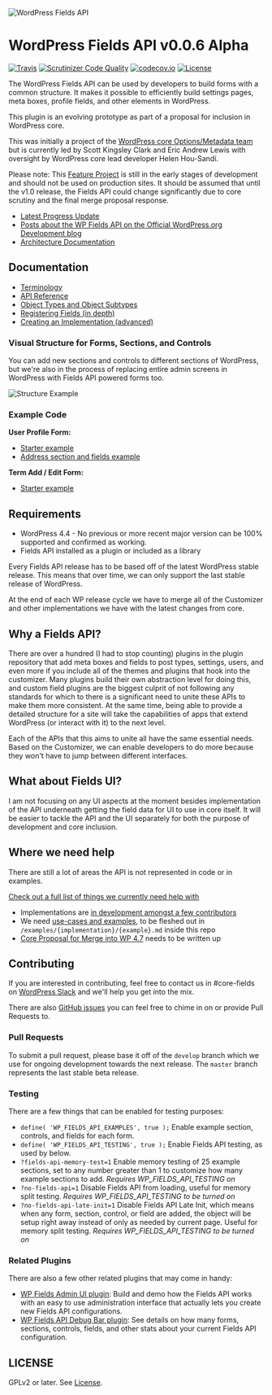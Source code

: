 ![WordPress Fields API](https://raw.githubusercontent.com/sc0ttkclark/wordpress-fields-api-2017/assets/banner-github.png)

# WordPress Fields API v0.0.6 Alpha

[![Travis](https://secure.travis-ci.org/sc0ttkclark/wordpress-fields-api-2017.png?branch=develop)](http://travis-ci.org/sc0ttkclark/wordpress-fields-api-2017)
[![Scrutinizer Code Quality](https://scrutinizer-ci.com/g/sc0ttkclark/wordpress-fields-api-2017/badges/quality-score.png?b=master)](https://scrutinizer-ci.com/g/sc0ttkclark/wordpress-fields-api-2017/?branch=develop)
[![codecov.io](http://codecov.io/github/sc0ttkclark/wordpress-fields-api-2017/coverage.svg?branch=master)](http://codecov.io/github/sc0ttkclark/wordpress-fields-api-2017?branch=develop)
[![License](https://img.shields.io/badge/license-GPL--2.0%2B-green.svg)](https://github.com/sc0ttkclark/wordpress-fields-api-2017/blob/develop/LICENSE.txt)

The WordPress Fields API can be used by developers to build forms with a common structure. It makes it possible to efficiently build settings pages, meta boxes, profile fields, and other elements in WordPress.

This plugin is an evolving prototype as part of a proposal for inclusion in WordPress core.

This was initially a project of the [WordPress core Options/Metadata team](http://make.wordpress.org/core/components/options-meta/) but is currently led by Scott Kingsley Clark and Eric Andrew Lewis with oversight by WordPress core lead developer Helen Hou-Sandí.

Please note: This [Feature Project](https://make.wordpress.org/core/features/) is still in the early stages of development and should not be used on production sites. It should be assumed that until the v1.0 release, the Fields API could change significantly due to core scrutiny and the final merge proposal response.

* [Latest Progress Update](https://github.com/sc0ttkclark/wordpress-fields-api-2017/blob/develop/docs/progress.md)
* [Posts about the WP Fields API on the Official WordPress.org Development blog](https://make.wordpress.org/core/tag/fields-api/)
* [Architecture Documentation](https://docs.google.com/document/d/17yUTO_vlkC7P4_2c6dIDxa5jQbXvfV9SofC7_GOwFME/edit)

## Documentation

* [Terminology](https://github.com/sc0ttkclark/wordpress-fields-api-2017/blob/develop/docs/terminology.md)
* [API Reference](https://github.com/sc0ttkclark/wordpress-fields-api-2017/blob/develop/docs/api-reference.md)
* [Object Types and Object Subtypes](https://github.com/sc0ttkclark/wordpress-fields-api-2017/blob/develop/docs/object-types-and-subtypes.md)
* [Registering Fields (in depth)](https://github.com/sc0ttkclark/wordpress-fields-api-2017/blob/develop/docs/registering-fields.md)
* [Creating an Implementation (advanced)](https://github.com/sc0ttkclark/wordpress-fields-api-2017/blob/develop/docs/creating-an-implementation.md)

### Visual Structure for Forms, Sections, and Controls

You can add new sections and controls to different sections of WordPress, but we're also in the process of replacing entire admin screens in WordPress with Fields API powered forms too.

![Structure Example](https://raw.githubusercontent.com/sc0ttkclark/wordpress-fields-api-2017/develop/docs/terminology.png)

### Example Code

**User Profile Form:**

* [Starter example](https://github.com/sc0ttkclark/wordpress-fields-api-2017/blob/develop/docs/examples/user/_starter.php)
* [Address section and fields example](https://github.com/sc0ttkclark/wordpress-fields-api-2017/blob/develop/docs/examples/user/address.php)

**Term Add / Edit Form:**

* [Starter example](https://github.com/sc0ttkclark/wordpress-fields-api-2017/blob/develop/docs/examples/term/_starter.php)

## Requirements

* WordPress 4.4 - No previous or more recent major version can be 100% supported and confirmed as working.
* Fields API installed as a plugin or included as a library

Every Fields API release has to be based off of the latest WordPress stable release. This means that over time, we can only support the last stable release of WordPress.

At the end of each WP release cycle we have to merge all of the Customizer and other implementations we have with the latest changes from core.

## Why a Fields API?

There are over a hundred (I had to stop counting) plugins in the plugin repository that add meta boxes and fields to post types, settings, users, and even more if you include all of the themes and plugins that hook into the customizer. Many plugins build their own abstraction level for doing this, and custom field plugins are the biggest culprit of not following any standards for which to there is a significant need to unite these APIs to make them more consistent. At the same time, being able to provide a detailed structure for a site will take the capabilities of apps that extend WordPress (or interact with it) to the next level.

Each of the APIs that this aims to unite all have the same essential needs. Based on the Customizer, we can enable developers to do more because they won't have to jump between different interfaces.

## What about Fields UI?

I am not focusing on any UI aspects at the moment besides implementation of the API underneath getting the field data for UI to use in core itself. It will be easier to tackle the API and the UI separately for both the purpose of development and core inclusion.

## Where we need help

There are still a lot of areas the API is not represented in code or in examples.

[Check out a full list of things we currently need help with](https://github.com/sc0ttkclark/wordpress-fields-api-2017/labels/help%20wanted)

* Implementations are [in development amongst a few contributors](https://github.com/sc0ttkclark/wordpress-fields-api-2017/labels/implementation)
* We need [use-cases and examples](https://github.com/sc0ttkclark/wordpress-fields-api-2017/issues/22), to be fleshed out in `/examples/{implementation}/{example}.md` inside this repo
* [Core Proposal for Merge into WP 4.7](https://github.com/sc0ttkclark/wordpress-fields-api-2017/issues/35) needs to be written up

## Contributing

If you are interested in contributing, feel free to contact us in #core-fields on [WordPress Slack](https://make.wordpress.org/chat/) and we'll help you get into the mix.

There are also [GitHub issues](https://github.com/sc0ttkclark/wordpress-fields-api-2017/issues) you can feel free to chime in on or provide Pull Requests to.

### Pull Requests

To submit a pull request, please base it off of the `develop` branch which we use for ongoing development towards the next release. The `master` branch represents the last stable beta release.

### Testing

There are a few things that can be enabled for testing purposes:

* `define( 'WP_FIELDS_API_EXAMPLES', true );` Enable example section, controls, and fields for each form.
* `define( 'WP_FIELDS_API_TESTING', true );` Enable Fields API testing, as used by below.
* `?fields-api-memory-test=1` Enable memory testing of 25 example sections, set to any number greater than 1 to customize how many example sections to add. _Requires WP_FIELDS_API_TESTING on_
* `?no-fields-api=1` Disable Fields API from loading, useful for memory split testing. _Requires WP_FIELDS_API_TESTING to be turned on_
* `?no-fields-api-late-init=1` Disable Fields API Late Init, which means when any form, section, control, or field are added, the object will be setup right away instead of only as needed by current page. Useful for memory split testing. _Requires WP_FIELDS_API_TESTING to be turned on_

### Related Plugins

There are also a few other related plugins that may come in handy:

* [WP Fields Admin UI plugin](https://github.com/sc0ttkclark/wordpress-fields-admin-ui): Build and demo how the Fields API works with an easy to use administration interface that actually lets you create new Fields API configurations.
* [WP Fields API Debug Bar plugin](https://github.com/sc0ttkclark/wordpress-fields-api-debug-bar): See details on how many forms, sections, controls, fields, and other stats about your current Fields API configuration.

## LICENSE

GPLv2 or later. See [License](LICENSE.txt).

